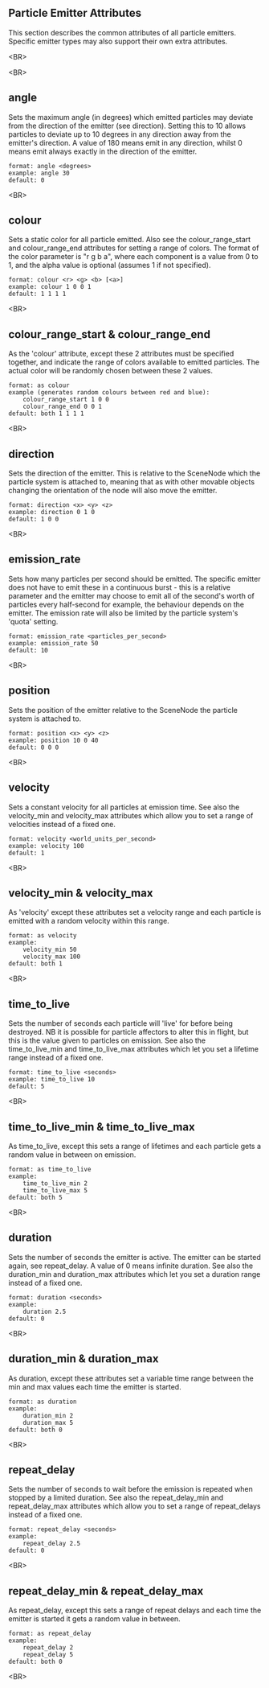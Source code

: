 ## Particle Emitter Attributes ##
This section describes the common attributes of all particle emitters. Specific emitter types may also support their own extra attributes.


&lt;BR&gt;




&lt;BR&gt;


## angle ##
Sets the maximum angle (in degrees) which emitted particles may deviate from the direction of the emitter (see direction). Setting this to 10 allows particles to deviate up to 10 degrees in any direction away from the emitter's direction. A value of 180 means emit in any direction, whilst 0 means emit always exactly in the direction of the emitter.
```
format: angle <degrees>
example: angle 30
default: 0
```


&lt;BR&gt;


## colour ##
Sets a static color for all particle emitted. Also see the colour\_range\_start and colour\_range\_end attributes for setting a range of colors. The format of the color parameter is "r g b a", where each component is a value from 0 to 1, and the alpha value is optional (assumes 1 if not specified).
```
format: colour <r> <g> <b> [<a>]
example: colour 1 0 0 1
default: 1 1 1 1
```


&lt;BR&gt;


## colour\_range\_start & colour\_range\_end ##
As the 'colour' attribute, except these 2 attributes must be specified together, and indicate the range of colors available to emitted particles. The actual color will be randomly chosen between these 2 values.
```
format: as colour
example (generates random colours between red and blue):
    colour_range_start 1 0 0
    colour_range_end 0 0 1
default: both 1 1 1 1
```


&lt;BR&gt;


## direction ##
Sets the direction of the emitter. This is relative to the SceneNode which the particle system is attached to, meaning that as with other movable objects changing the orientation of the node will also move the emitter.
```
format: direction <x> <y> <z>
example: direction 0 1 0
default: 1 0 0
```


&lt;BR&gt;


## emission\_rate ##
Sets how many particles per second should be emitted. The specific emitter does not have to emit these in a continuous burst - this is a relative parameter and the emitter may choose to emit all of the second's worth of particles every half-second for example, the behaviour depends on the emitter. The emission rate will also be limited by the particle system's 'quota' setting.
```
format: emission_rate <particles_per_second>
example: emission_rate 50
default: 10
```


&lt;BR&gt;


## position ##
Sets the position of the emitter relative to the SceneNode the particle system is attached to.
```
format: position <x> <y> <z>
example: position 10 0 40
default: 0 0 0
```


&lt;BR&gt;


## velocity ##
Sets a constant velocity for all particles at emission time. See also the velocity\_min and velocity\_max attributes which allow you to set a range of velocities instead of a fixed one.
```
format: velocity <world_units_per_second>
example: velocity 100
default: 1
```


&lt;BR&gt;


## velocity\_min & velocity\_max ##
As 'velocity' except these attributes set a velocity range and each particle is emitted with a random velocity within this range.
```
format: as velocity
example:
    velocity_min 50
    velocity_max 100
default: both 1
```


&lt;BR&gt;


## time\_to\_live ##
Sets the number of seconds each particle will 'live' for before being destroyed. NB it is possible for particle affectors to alter this in flight, but this is the value given to particles on emission. See also the time\_to\_live\_min and time\_to\_live\_max attributes which let you set a lifetime range instead of a fixed one.
```
format: time_to_live <seconds>
example: time_to_live 10
default: 5
```


&lt;BR&gt;


## time\_to\_live\_min & time\_to\_live\_max ##
As time\_to\_live, except this sets a range of lifetimes and each particle gets a random value in between on emission.
```
format: as time_to_live
example:
    time_to_live_min 2
    time_to_live_max 5
default: both 5
```


&lt;BR&gt;


## duration ##
Sets the number of seconds the emitter is active. The emitter can be started again, see repeat\_delay. A value of 0 means infinite duration. See also the duration\_min and duration\_max attributes which let you set a duration range instead of a fixed one.
```
format: duration <seconds>
example:
    duration 2.5
default: 0
```


&lt;BR&gt;


## duration\_min & duration\_max ##
As duration, except these attributes set a variable time range between the min and max values each time the emitter is started.
```
format: as duration
example:
    duration_min 2
    duration_max 5
default: both 0
```


&lt;BR&gt;


## repeat\_delay ##
Sets the number of seconds to wait before the emission is repeated when stopped by a limited duration. See also the repeat\_delay\_min and repeat\_delay\_max attributes which allow you to set a range of repeat\_delays instead of a fixed one.
```
format: repeat_delay <seconds>
example:
    repeat_delay 2.5
default: 0
```


&lt;BR&gt;


## repeat\_delay\_min & repeat\_delay\_max ##
As repeat\_delay, except this sets a range of repeat delays and each time the emitter is started it gets a random value in between.
```
format: as repeat_delay
example:
    repeat_delay 2
    repeat_delay 5
default: both 0
```


&lt;BR&gt;

